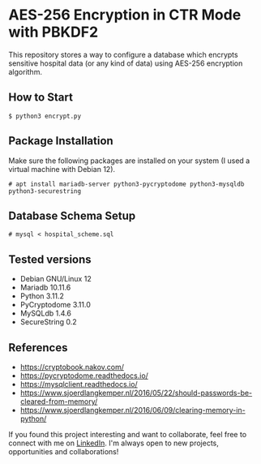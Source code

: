 # AES-256 Encryption in CTR Mode with PBKDF2
This repository stores a way to configure a database which encrypts sensitive hospital data (or any kind of data) 
using AES-256 encryption algorithm.

## How to Start
```
$ python3 encrypt.py
```

## Package Installation
Make sure the following packages are installed on your system (I used a virtual machine with Debian 12).
```
# apt install mariadb-server python3-pycryptodome python3-mysqldb python3-securestring
```

## Database Schema Setup
```
# mysql < hospital_scheme.sql
```

## Tested versions
- Debian GNU/Linux 12
- Mariadb 10.11.6 
- Python 3.11.2
- PyCryptodome 3.11.0
- MySQLdb 1.4.6
- SecureString 0.2

## References
- https://cryptobook.nakov.com/
- https://pycryptodome.readthedocs.io/
- https://mysqlclient.readthedocs.io/
- https://www.sjoerdlangkemper.nl/2016/05/22/should-passwords-be-cleared-from-memory/
- https://www.sjoerdlangkemper.nl/2016/06/09/clearing-memory-in-python/

If you found this project interesting and want to collaborate, feel free to connect with me on [LinkedIn](https://www.linkedin.com/in/jorge-luis-escorza-s%C3%A1nchez-9ab935325/).
I'm always open to new projects, opportunities and collaborations!
